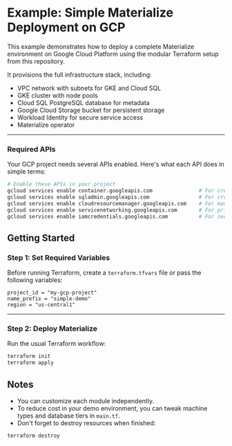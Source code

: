 # Example: Simple Materialize Deployment on GCP

This example demonstrates how to deploy a complete Materialize environment on Google Cloud Platform using the modular Terraform setup from this repository.

It provisions the full infrastructure stack, including:
- VPC network with subnets for GKE and Cloud SQL
- GKE cluster with node pools
- Cloud SQL PostgreSQL database for metadata
- Google Cloud Storage bucket for persistent storage
- Workload Identity for secure service access
- Materialize operator

---

### Required APIs
Your GCP project needs several APIs enabled. Here's what each API does in simple terms:

```bash
# Enable these APIs in your project
gcloud services enable container.googleapis.com               # For creating Kubernetes clusters
gcloud services enable sqladmin.googleapis.com                # For creating databases
gcloud services enable cloudresourcemanager.googleapis.com    # For managing GCP resources
gcloud services enable servicenetworking.googleapis.com       # For private network connections
gcloud services enable iamcredentials.googleapis.com          # For security and authentication
```

## Getting Started

### Step 1: Set Required Variables

Before running Terraform, create a `terraform.tfvars` file or pass the following variables:

```hcl
project_id = "my-gcp-project"
name_prefix = "simple-demo"
region = "us-central1"
```

---

### Step 2: Deploy Materialize

Run the usual Terraform workflow:

```bash
terraform init
terraform apply
```

## Notes

* You can customize each module independently.
* To reduce cost in your demo environment, you can tweak machine types and database tiers in `main.tf`.
* Don't forget to destroy resources when finished:

```bash
terraform destroy
```
